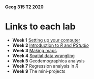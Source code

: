 #### Geog 315 T2 2020
# Links to each lab
+ **Week 1** [Setting up your computer](week-01-README.md)
+ **Week 2** [Introduction to *R* and *RStudio*](week-02/README.md)
+ **Week 3** [Making maps](week-03/README.md)
+ **Week 4** [Spatial data wrangling](week-04/README.md)
+ **Week 5** Geodemographica analysis
+ **Week 7** Regression analysis in *R*
+ **Week 9** The mini-projects
